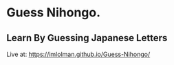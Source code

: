 # Guess Nihongo. 
## Learn By Guessing Japanese Letters
Live at: https://imlolman.github.io/Guess-Nihongo/